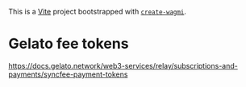 This is a [Vite](https://vitejs.dev) project bootstrapped with [`create-wagmi`](https://github.com/wevm/wagmi/tree/main/packages/create-wagmi).

# Gelato fee tokens

https://docs.gelato.network/web3-services/relay/subscriptions-and-payments/syncfee-payment-tokens
